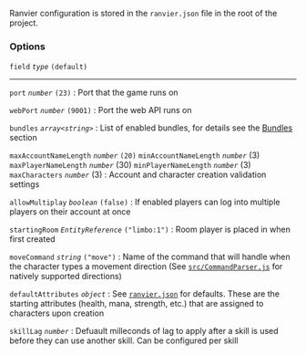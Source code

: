 Ranvier configuration is stored in the `ranvier.json` file in the root of the project.

### Options

`field` _`type`_ `(default)`

----

`port` _`number`_ `(23)`
:    Port that the game runs on

`webPort` _`number`_ `(9001)`
:    Port the web API runs on

`bundles` _`array<string>`_
:    List of enabled bundles, for details see the [Bundles](extending/bundles.md) section

`maxAccountNameLength` _`number`_ `(20)`
`minAccountNameLength` _`number`_ (3)
`maxPlayerNameLength` _`number`_ (30)
`minPlayerNameLength` _`number`_ (3)
`maxCharacters` _`number`_ (3)
:    Account and character creation validation settings

`allowMultiplay` _`boolean`_ `(false)`
:    If enabled players can log into multiple players on their account at once

`startingRoom` _`EntityReference`_ `("limbo:1")`
:    Room player is placed in when first created

`moveCommand` _`string`_ `("move")`
:    Name of the command that will handle when the character types a movement direction (See [`src/CommandParser.js`](https://github.com/shawncplus/ranviermud/blob/staging/src/CommandParser.js) for natively supported directions)

`defaultAttributes` _`object`_ 
:    See [`ranvier.json`](https://github.com/shawncplus/ranviermud/blob/staging/ranvier.json) for defaults. These are the starting attributes (health, mana, strength, etc.) that are assigned to characters upon creation

`skillLag` _`number`_
:    Defuault milleconds of lag to apply after a skill is used before they can use another skill. Can be configured per skill
